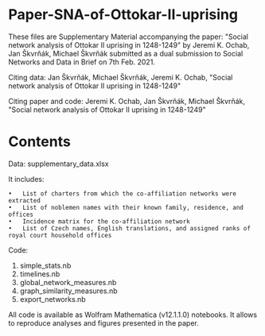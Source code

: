 # Paper-SNA-of-Ottokar-II-uprising
These files are Supplementary Material accompanying the paper: "Social network analysis of Ottokar II uprising in 1248-1249" by Jeremi K. Ochab, Jan Škvrňák, Michael Škvrňák submitted as a dual submission to Social Networks and Data in Brief on 7th Feb. 2021.

Citing data:
Jan Škvrňák, Michael Škvrňák, Jeremi K. Ochab, "Social network analysis of Ottokar II uprising in 1248-1249"

Citing paper and code:
Jeremi K. Ochab, Jan Škvrňák, Michael Škvrňák, "Social network analysis of Ottokar II uprising in 1248-1249"


# Contents

Data: supplementary_data.xlsx

It includes:

	•	List of charters from which the co-affiliation networks were extracted
	•	List of noblemen names with their known family, residence, and offices
	•	Incidence matrix for the co-affiliation network
	•	List of Czech names, English translations, and assigned ranks of royal court household offices

Code: 

1. simple_stats.nb
2. timelines.nb 
3. global_network_measures.nb
4. graph_similarity_measures.nb
6. export_networks.nb

All code is available as Wolfram Mathematica (v12.1.1.0) notebooks. It allows to reproduce analyses and figures presented in the paper.
